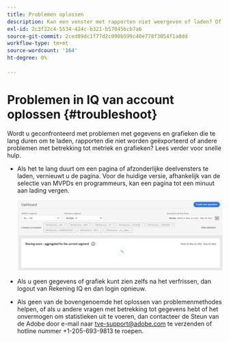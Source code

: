 ```yaml
---
title: Problemen oplossen
description: Kan een venster met rapporten niet weergeven of laden? Of kan een rapport niet exporteren? Begrijp hoe te om de algemeen ondervonden kwesties in het product op te lossen.
exl-id: 2c3f22c4-5534-424c-b321-b57045bcb7a6
source-git-commit: 2ced89dc1f77d2c090b599c40e778f3054f1a8dd
workflow-type: tm+mt
source-wordcount: '164'
ht-degree: 0%

---
```


# Problemen in IQ van account oplossen {#troubleshoot}

Wordt u geconfronteerd met problemen met gegevens en grafieken die te lang duren om te laden, rapporten die niet worden geëxporteerd of andere problemen met betrekking tot metriek en grafieken? Lees verder voor snelle hulp.

* Als het te lang duurt om een pagina of afzonderlijke deelvensters te laden, vernieuwt u de pagina. Voor de huidige versie, afhankelijk van de selectie van MVPDs en programmeurs, kan een pagina tot een minuut aan lading vergen.

  ![](assets/troubleshoot.png)

* Als u geen gegevens of grafiek kunt zien zelfs na het verfrissen, dan logout van Rekening IQ en dan login opnieuw.

* Als geen van de bovengenoemde het oplossen van problemenmethodes helpen, of als u andere vragen met betrekking tot gegevens hebt of het onvermogen om statistieken uit te voeren, dan contacteer de Steun van de Adobe door e-mail naar tve-support@adobe.com te verzenden of hotline nummer +1-205-693-9813 te roepen.
